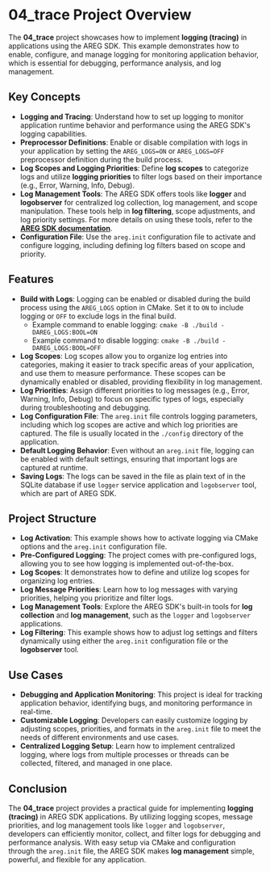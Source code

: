 # 04_trace Project Overview

The **04_trace** project showcases how to implement **logging (tracing)** in applications using the AREG SDK. This example demonstrates how to enable, configure, and manage logging for monitoring application behavior, which is essential for debugging, performance analysis, and log management.

## Key Concepts

- **Logging and Tracing**: Understand how to set up logging to monitor application runtime behavior and performance using the AREG SDK's logging capabilities.
- **Preprocessor Definitions**: Enable or disable compilation with logs in your application by setting the `AREG_LOGS=ON` or `AREG_LOGS=OFF` preprocessor definition during the build process.
- **Log Scopes and Logging Priorities**: Define **log scopes** to categorize logs and utilize **logging priorities** to filter logs based on their importance (e.g., Error, Warning, Info, Debug).
- **Log Management Tools**: The AREG SDK offers tools like **logger** and **logobserver** for centralized log collection, log management, and scope manipulation. These tools help in **log filtering**, scope adjustments, and log priority settings. For more details on using these tools, refer to the **[AREG SDK documentation](./../../docs/wiki/README.md)**.
- **Configuration File**: Use the `areg.init` configuration file to activate and configure logging, including defining log filters based on scope and priority.

## Features

- **Build with Logs**: Logging can be enabled or disabled during the build process using the `AREG_LOGS` option in CMake. Set it to `ON` to include logging or `OFF` to exclude logs in the final build.
  - Example command to enable logging: `cmake -B ./build -DAREG_LOGS:BOOL=ON`
  - Example command to disable logging: `cmake -B ./build -DAREG_LOGS:BOOL=OFF`
- **Log Scopes**: Log scopes allow you to organize log entries into categories, making it easier to track specific areas of your application, and use them to measure performance. These scopes can be dynamically enabled or disabled, providing flexibility in log management.
- **Log Priorities**: Assign different priorities to log messages (e.g., Error, Warning, Info, Debug) to focus on specific types of logs, especially during troubleshooting and debugging.
- **Log Configuration File**: The `areg.init` file controls logging parameters, including which log scopes are active and which log priorities are captured. The file is usually located in the `./config` directory of the application.
- **Default Logging Behavior**: Even without an `areg.init` file, logging can be enabled with default settings, ensuring that important logs are captured at runtime.
- **Saving Logs**: The logs can be saved in the file as plain text of in the SQLite database if use `logger` service application and `logobserver` tool, which are part of AREG SDK.

## Project Structure

- **Log Activation**: This example shows how to activate logging via CMake options and the `areg.init` configuration file.
- **Pre-Configured Logging**: The project comes with pre-configured logs, allowing you to see how logging is implemented out-of-the-box.
- **Log Scopes**: It demonstrates how to define and utilize log scopes for organizing log entries.
- **Log Message Priorities**: Learn how to log messages with varying priorities, helping you prioritize and filter logs.
- **Log Management Tools**: Explore the AREG SDK's built-in tools for **log collection** and **log management**, such as the `logger` and `logobserver` applications.
- **Log Filtering**: This example shows how to adjust log settings and filters dynamically using either the `areg.init` configuration file or the **logobserver** tool.

## Use Cases

- **Debugging and Application Monitoring**: This project is ideal for tracking application behavior, identifying bugs, and monitoring performance in real-time.
- **Customizable Logging**: Developers can easily customize logging by adjusting scopes, priorities, and formats in the `areg.init` file to meet the needs of different environments and use cases.
- **Centralized Logging Setup**: Learn how to implement centralized logging, where logs from multiple processes or threads can be collected, filtered, and managed in one place.

## Conclusion

The **04_trace** project provides a practical guide for implementing **logging (tracing)** in AREG SDK applications. By utilizing logging scopes, message priorities, and log management tools like `logger` and `logobserver`, developers can efficiently monitor, collect, and filter logs for debugging and performance analysis. With easy setup via CMake and configuration through the `areg.init` file, the AREG SDK makes **log management** simple, powerful, and flexible for any application.
